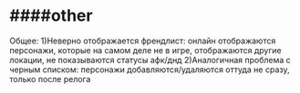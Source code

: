 ####other
=====

Общее:
1)Неверно отображается френдлист: онлайн отображаются персонажи, которые на самом деле не в игре, отображаются другие локации, не показываются статусы афк/днд
2)Аналогичная проблема с черным списком: персонажи добавляются/удаляются оттуда не сразу, только после релога
